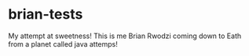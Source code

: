 # brian-tests
My attempt at sweetness!
This is me Brian Rwodzi coming down to Eath from a planet called java attemps!
